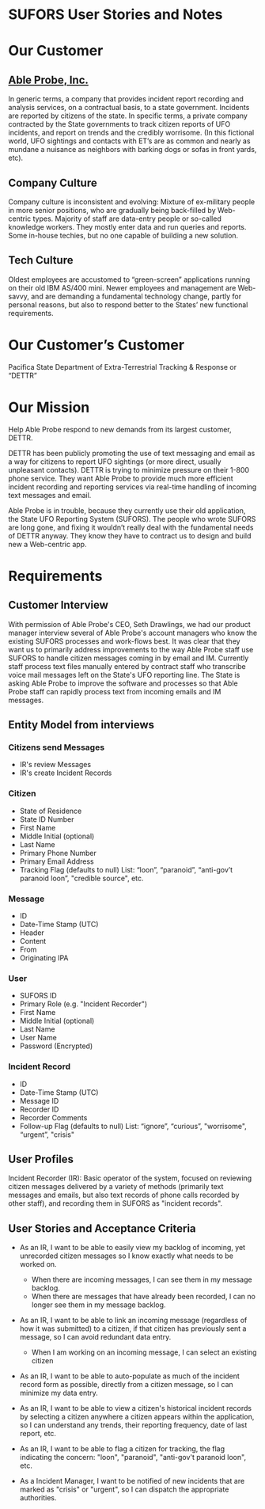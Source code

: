 SUFORS User Stories and Notes
=============================

# Our Customer

## [Able Probe, Inc.][1]

In generic terms, a company that provides incident report recording
and analysis services, on a contractual basis, to a state
government. Incidents are reported by citizens of the state. In
specific terms, a private company contracted by the State governments
to track citizen reports of UFO incidents, and report on trends and
the credibly worrisome. (In this fictional world, UFO sightings and
contacts with ET’s are as common and nearly as mundane a nuisance as
neighbors with barking dogs or sofas in front yards, etc).

## Company Culture

Company culture is inconsistent and evolving: Mixture of ex-military
people in more senior positions, who are gradually being back-filled
by Web-centric types. Majority of staff are data-entry people or
so-called knowledge workers. They mostly enter data and run queries
and reports. Some in-house techies, but no one capable of building a
new solution.

## Tech Culture 

Oldest employees are accustomed to “green-screen”
applications running on their old IBM AS/400 mini.  Newer employees
and management are Web-savvy, and are demanding a fundamental
technology change, partly for personal reasons, but also to respond
better to the States’ new functional requirements.

# Our Customer’s Customer

Pacifica State Department of Extra-Terrestrial Tracking & Response or
“DETTR”

# Our Mission

Help Able Probe respond to new demands from its largest customer,
DETTR.

DETTR has been publicly promoting the use of text messaging and email
as a way for citizens to report UFO sightings (or more direct, usually
unpleasant contacts). DETTR is trying to minimize pressure on their
1-800 phone service. They want Able Probe to provide much more
efficient incident recording and reporting services via real-time
handling of incoming text messages and email.

Able Probe is in trouble, because they currently use their old
application, the State UFO Reporting System (SUFORS). The people who
wrote SUFORS are long gone, and fixing it wouldn’t really deal with
the fundamental needs of DETTR anyway. They know they have to contract
us to design and build new a Web-centric app.

# Requirements

## Customer Interview

With permission of Able Probe's CEO, Seth Drawlings, we had our
product manager interview several of Able Probe's account managers who
know the existing SUFORS processes and work-flows best. It was clear
that they want us to primarily address improvements to the way Able
Probe staff use SUFORS to handle citizen messages coming in by email
and IM. Currently staff process text files manually entered by
contract staff who transcribe voice mail messages left on the State's
UFO reporting line. The State is asking Able Probe to improve the
software and processes so that Able Probe staff can rapidly process
text from incoming emails and IM messages.

## Entity Model from interviews

### Citizens send Messages
   - IR's review Messages
   - IR's create Incident Records

### Citizen
  - State of Residence
  - State ID Number
  - First Name
  - Middle Initial (optional)
  - Last Name
  - Primary Phone Number
  - Primary Email Address
  - Tracking Flag (defaults to null) List: “loon”, “paranoid”, “anti-gov’t paranoid loon”, "credible source", etc.
	
### Message
  - ID
  - Date-Time Stamp (UTC)
  - Header
  - Content
  - From
  - Originating IPA
   
### User
  - SUFORS ID
  - Primary Role (e.g. "Incident Recorder")
  - First Name
  - Middle Initial (optional)
  - Last Name
  - User Name
  - Password (Encrypted)

### Incident Record
  - ID
  - Date-Time Stamp (UTC)	
  - Message ID
  - Recorder ID
  - Recorder Comments
  - Follow-up Flag (defaults to null) List: “ignore”, “curious”,
    "worrisome", “urgent”, "crisis"

## User Profiles

Incident Recorder (IR): Basic operator of the system, focused on
reviewing citizen messages delivered by a variety of methods
(primarily text messages and emails, but also text records of phone
calls recorded by other staff), and recording them in SUFORS as
"incident records".

## User Stories and Acceptance Criteria

* As an IR, I want to be able to easily view my backlog of incoming, 
  yet unrecorded citizen messages so I know exactly what needs to be 
  worked on.
  - When there are incoming messages, I can see them in my message backlog.
  - When there are messages that have already been recorded, I can no
    longer see them in my message backlog.

* As an IR, I want to be able to link an incoming message (regardless
  of how it was submitted) to a citizen, if that citizen has
  previously sent a message, so I can avoid redundant data entry.
  - When I am working on an incoming message, I can select an existing citizen

* As an IR, I want to be able to auto-populate as much of the incident
  record form as possible, directly from a citizen message, so I can
  minimize my data entry.

* As an IR, I want to be able to view a citizen's historical incident
  records by selecting a citizen anywhere a citizen appears within the 
  application, so I can understand any trends, their reporting
  frequency, date of last report, etc.

* As an IR, I want to be able to flag a citizen for tracking, the flag 
  indicating the concern: "loon", "paranoid", "anti-gov't paranoid loon", etc.

* As a Incident Manager, I want to be notified of new incidents that are 
marked as "crisis" or "urgent", so I can dispatch the appropriate authorities.

[1]: http://ableprobe.com
     "AbleProbe.com"
